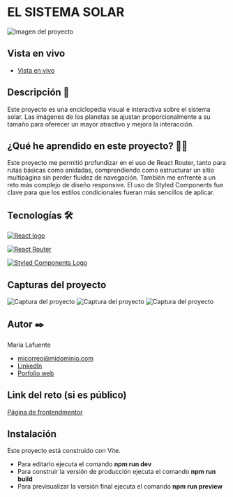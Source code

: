 # EL SISTEMA SOLAR

<p>
    <img src="" alt="Imagen del proyecto">
</p>

## Vista en vivo

<ul>
    <li>
        <a target="_blank" href="">Vista en vivo</a>
    </li>
</ul>

## Descripción 📑

Este proyecto es una enciclopedia visual e interactiva sobre el sistema solar. Las imágenes de los planetas se ajustan proporcionalmente a su tamaño para oferecer un mayor atractivo y mejora la interacción.

## ¿Qué he aprendido en este proyecto? 🙇🏻

Este proyecto me permitió profundizar en el uso de React Router, tanto para rutas básicas como anidadas, comprendiendo como estructurar un sitio multipágina sin perder fluidez de navegación. También me enfrenté a un reto más complejo de diseño responsive. El uso de Styled Components fue clave para que los estilos condicionales fueran más sencillos de aplicar.

## Tecnologías 🛠

<!-- Iconos sacados de: https://github.com/alexandresanlim/Badges4-README.md-Profile?tab=readme-ov-file#-languages- -->

<p>
    <a href="https://es.wikipedia.org/wiki/React">
        <img src="https://img.shields.io/badge/React-20232A?style=for-the-badge&logo=react&logoColor=61DAFB" alt="React logo">
    </a>
</p>
<p>
    <a href="https://reactrouter.com/">
        <img src="https://img.shields.io/badge/React_Router-CA4245?style=for-the-badge&logo=react-router&logoColor=white" alt="React Router">
    </a>
</p>
<p>
    <a href="https://styled-components.com/">
        <img src="https://img.shields.io/badge/Styled_Components-DB7093?style=for-the-badge&logo=styled-components&logoColor=white" alt="Styled Components Logo">
    </a>
</p>

## Capturas del proyecto

<p>
   <img src="" alt="Captura del proyecto">
   <img src="" alt="Captura del proyecto">
   <img src="" alt="Captura del proyecto">
</p>

## Autor ✒️

María Lafuente

<ul>
    <li>
        <a href="micorreo@midominio.com">micorreo@midominio.com</a>
    </li>
    <li>
        <a href="https://www.linkedin.com/in/tu-url-de-linkedin/">LinkedIn</a>
    </li>
    <li>
        <a href="https://tu-dominio.com/">Porfolio web</a>
    </li>
</ul>

## Link del reto (si es público)

<a href="https://www.frontendmentor.io/challenges/planets-fact-site-gazqN8w_f">Página de frontendmentor</a>

## Instalación

Este proyecto está construido con Vite.

- Para editarlo ejecuta el comando <b>npm run dev</b>
- Para construir la versión de producción ejecuta el comando <b>npm run build</b>
- Para previsualizar la versión final ejecuta el comando <b>npm run preview</b>
